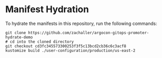 # Manifest Hydration

To hydrate the manifests in this repository, run the following commands:

```shell
git clone https://github.com/zachaller/argocon-gitops-promoter-hydrate-demo
# cd into the cloned directory
git checkout cd3fc345573300253f3f5c13bcd2cb36c6c3acf8
kustomize build ./user-configuration/production/us-east-2
```
